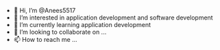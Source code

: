 - 👋 Hi, I’m @Anees5517
- 👀 I’m interested in application development and software development 
- 🌱 I’m currently learning application development 
- 💞️ I’m looking to collaborate on ...
- 📫 How to reach me ...

<!---
Anees5517/Anees5517 is a ✨ special ✨ repository because its `README.md` (this file) appears on your GitHub profile.
You can click the Preview link to take a look at your changes.
--->
